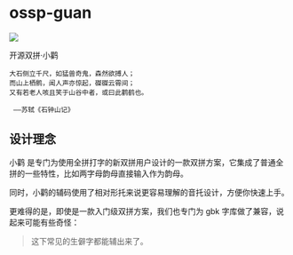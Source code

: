 # ossp-guan
![](https://github.com/sp-study-group/ossp-guan/raw/master/pic/map-big.png)


开源双拼·小鹳

    大石侧立千尺，如猛兽奇鬼，森然欲搏人；
    而山上栖鹘，闻人声亦惊起，磔磔云霄间；
    又有若老人咳且笑于山谷中者，或曰此鹳鹤也。

     ——苏轼《石钟山记》
     
## 设计理念

小鹳 是专门为使用全拼打字的新双拼用户设计的一款双拼方案，它集成了普通全拼的一些特性，比如两字母韵母直接输入作为韵母。

同时，小鹳的辅码使用了相对形托来说更容易理解的音托设计，方便你快速上手。

更难得的是，即使是一款入门级双拼方案，我们也专门为 gbk 字库做了兼容，说起来可能有些奇怪：

>这下常见的生僻字都能辅出来了。
